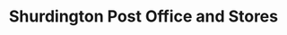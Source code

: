 ---
title: "Shurdington Post Office and Stores"
url: /cheltenham/shurdington-post-office-and-stores/
shop: convenience
---